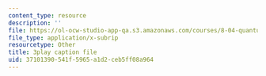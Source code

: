 ```yaml
---
content_type: resource
description: ''
file: https://ol-ocw-studio-app-qa.s3.amazonaws.com/courses/8-04-quantum-physics-i-spring-2016/37101390541f5965a1d2ceb5ff08a964_1dW_izzvfOk.vtt
file_type: application/x-subrip
resourcetype: Other
title: 3play caption file
uid: 37101390-541f-5965-a1d2-ceb5ff08a964
---
```

